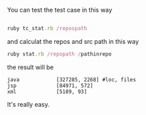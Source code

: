 You can test the test case in this way

``` ruby

ruby tc_stat.rb /repospath

```

and calculat the repos and src path in this way

``` ruby
ruby stat.rb /repopath /pathinrepo
```

the result will be 

```
java            [327285, 2268] #loc, files
jsp             [84971, 572]
xml             [5189, 93]
```

It's really easy.
